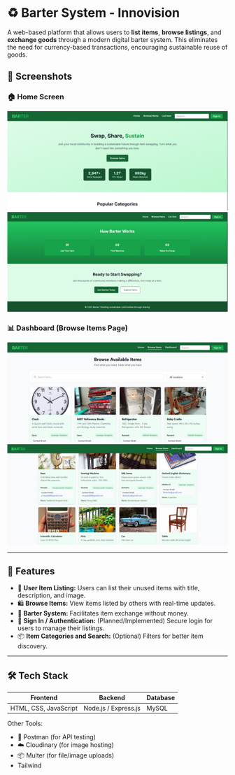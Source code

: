 
# ♻️ Barter System - Innovision

A web-based platform that allows users to **list items**, **browse listings**, and **exchange goods** through a modern digital barter system. This eliminates the need for currency-based transactions, encouraging sustainable reuse of goods.

## 📸 Screenshots

### 🏠 Home Screen
![Home Screen](./Home_page1.jpg)
![Home Screen2](./Home_Page2.jpg)

### 📊 Dashboard (Browse Items Page)
![Dashboard](./Dashboard1.jpg)
![Dashboard2](./Dashboard2.jpg)

---

## 🚀 Features

- 🧾 **User Item Listing:** Users can list their unused items with title, description, and image.
- 🛍 **Browse Items:** View items listed by others with real-time updates.
- 🔄 **Barter System:** Facilitates item exchange without money.
- 🔐 **Sign In / Authentication:** (Planned/Implemented) Secure login for users to manage their listings.
- 📦 **Item Categories and Search:** (Optional) Filters for better item discovery.


---

## 🛠 Tech Stack

| Frontend | Backend | Database |
|----------|---------|----------|
| HTML, CSS, JavaScript | Node.js / Express.js | MySQL |

Other Tools:
- 🧪 Postman (for API testing)
- ☁️ Cloudinary (for image hosting)
- 📦 Multer (for file/image uploads)
- Tailwind
